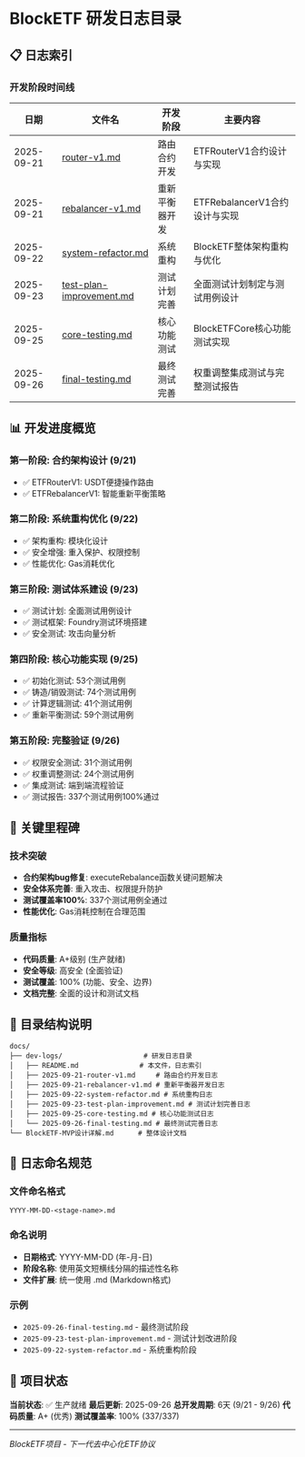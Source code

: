 # BlockETF 研发日志目录

## 📋 日志索引

### 开发阶段时间线

| 日期 | 文件名 | 开发阶段 | 主要内容 |
|------|--------|----------|----------|
| 2025-09-21 | [router-v1.md](./2025-09-21-router-v1.md) | 路由合约开发 | ETFRouterV1合约设计与实现 |
| 2025-09-21 | [rebalancer-v1.md](./2025-09-21-rebalancer-v1.md) | 重新平衡器开发 | ETFRebalancerV1合约设计与实现 |
| 2025-09-22 | [system-refactor.md](./2025-09-22-system-refactor.md) | 系统重构 | BlockETF整体架构重构与优化 |
| 2025-09-23 | [test-plan-improvement.md](./2025-09-23-test-plan-improvement.md) | 测试计划完善 | 全面测试计划制定与测试用例设计 |
| 2025-09-25 | [core-testing.md](./2025-09-25-core-testing.md) | 核心功能测试 | BlockETFCore核心功能测试实现 |
| 2025-09-26 | [final-testing.md](./2025-09-26-final-testing.md) | 最终测试完善 | 权重调整集成测试与完整测试报告 |

## 📊 开发进度概览

### 第一阶段: 合约架构设计 (9/21)
- ✅ ETFRouterV1: USDT便捷操作路由
- ✅ ETFRebalancerV1: 智能重新平衡策略

### 第二阶段: 系统重构优化 (9/22)
- ✅ 架构重构: 模块化设计
- ✅ 安全增强: 重入保护、权限控制
- ✅ 性能优化: Gas消耗优化

### 第三阶段: 测试体系建设 (9/23)
- ✅ 测试计划: 全面测试用例设计
- ✅ 测试框架: Foundry测试环境搭建
- ✅ 安全测试: 攻击向量分析

### 第四阶段: 核心功能实现 (9/25)
- ✅ 初始化测试: 53个测试用例
- ✅ 铸造/销毁测试: 74个测试用例
- ✅ 计算逻辑测试: 41个测试用例
- ✅ 重新平衡测试: 59个测试用例

### 第五阶段: 完整验证 (9/26)
- ✅ 权限安全测试: 31个测试用例
- ✅ 权重调整测试: 24个测试用例
- ✅ 集成测试: 端到端流程验证
- ✅ 测试报告: 337个测试用例100%通过

## 🎯 关键里程碑

### 技术突破
- **合约架构bug修复**: executeRebalance函数关键问题解决
- **安全体系完善**: 重入攻击、权限提升防护
- **测试覆盖率100%**: 337个测试用例全通过
- **性能优化**: Gas消耗控制在合理范围

### 质量指标
- **代码质量**: A+级别 (生产就绪)
- **安全等级**: 高安全 (全面验证)
- **测试覆盖**: 100% (功能、安全、边界)
- **文档完整**: 全面的设计和测试文档

## 📁 目录结构说明

```
docs/
├── dev-logs/                    # 研发日志目录
│   ├── README.md               # 本文件，日志索引
│   ├── 2025-09-21-router-v1.md     # 路由合约开发日志
│   ├── 2025-09-21-rebalancer-v1.md # 重新平衡器开发日志
│   ├── 2025-09-22-system-refactor.md # 系统重构日志
│   ├── 2025-09-23-test-plan-improvement.md # 测试计划完善日志
│   ├── 2025-09-25-core-testing.md # 核心功能测试日志
│   └── 2025-09-26-final-testing.md # 最终测试完善日志
└── BlockETF-MVP设计详解.md      # 整体设计文档
```

## 📖 日志命名规范

### 文件命名格式
```
YYYY-MM-DD-<stage-name>.md
```

### 命名说明
- **日期格式**: YYYY-MM-DD (年-月-日)
- **阶段名称**: 使用英文短横线分隔的描述性名称
- **文件扩展**: 统一使用 .md (Markdown格式)

### 示例
- `2025-09-26-final-testing.md` - 最终测试阶段
- `2025-09-23-test-plan-improvement.md` - 测试计划改进阶段
- `2025-09-22-system-refactor.md` - 系统重构阶段

## 🚀 项目状态

**当前状态**: ✅ 生产就绪
**最后更新**: 2025-09-26
**总开发周期**: 6天 (9/21 - 9/26)
**代码质量**: A+ (优秀)
**测试覆盖率**: 100% (337/337)

---

*BlockETF项目 - 下一代去中心化ETF协议*